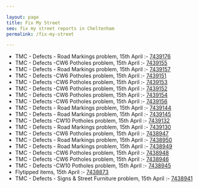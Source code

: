 ```yaml
---

layout: page
title: Fix My Street
seo: fix my street reports in Cheltenham
permalink: /fix-my-street

---
```


<!-- fix_marker starts -->

- TMC - Defects - Road Markings problem, 15th April :- [7439176](https://www.fixmystreet.com/report/7439176)
- TMC - Defects -CW6 Potholes  problem, 15th April :- [7439155](https://www.fixmystreet.com/report/7439155)
- TMC - Defects - Road Markings problem, 15th April :- [7439157](https://www.fixmystreet.com/report/7439157)
- TMC - Defects -CW6 Potholes  problem, 15th April :- [7439151](https://www.fixmystreet.com/report/7439151)
- TMC - Defects -CW6 Potholes  problem, 15th April :- [7439153](https://www.fixmystreet.com/report/7439153)
- TMC - Defects -CW6 Potholes  problem, 15th April :- [7439152](https://www.fixmystreet.com/report/7439152)
- TMC - Defects -CW6 Potholes  problem, 15th April :- [7439154](https://www.fixmystreet.com/report/7439154)
- TMC - Defects -CW6 Potholes  problem, 15th April :- [7439156](https://www.fixmystreet.com/report/7439156)
- TMC - Defects - Road Markings problem, 15th April :- [7439144](https://www.fixmystreet.com/report/7439144)
- TMC - Defects - Road Markings problem, 15th April :- [7439145](https://www.fixmystreet.com/report/7439145)
- TMC - Defects -CW10 Potholes problem, 15th April :- [7439132](https://www.fixmystreet.com/report/7439132)
- TMC - Defects - Road Markings problem, 15th April :- [7439130](https://www.fixmystreet.com/report/7439130)
- TMC - Defects -CW6 Potholes  problem, 15th April :- [7438947](https://www.fixmystreet.com/report/7438947)
- TMC - Defects - Road Markings problem, 15th April :- [7438950](https://www.fixmystreet.com/report/7438950)
- TMC - Defects - Road Markings problem, 15th April :- [7438949](https://www.fixmystreet.com/report/7438949)
- TMC - Defects -CW6 Potholes  problem, 15th April :- [7438948](https://www.fixmystreet.com/report/7438948)
- TMC - Defects -CW6 Potholes  problem, 15th April :- [7438946](https://www.fixmystreet.com/report/7438946)
- TMC - Defects -CW10 Potholes problem, 15th April :- [7438945](https://www.fixmystreet.com/report/7438945)
- Flytipped items, 15th April :- [7438873](https://www.fixmystreet.com/report/7438873)
- TMC - Defects - Signs & Street Furniture problem, 15th April :- [7438941](https://www.fixmystreet.com/report/7438941)

<!-- fix_marker ends -->